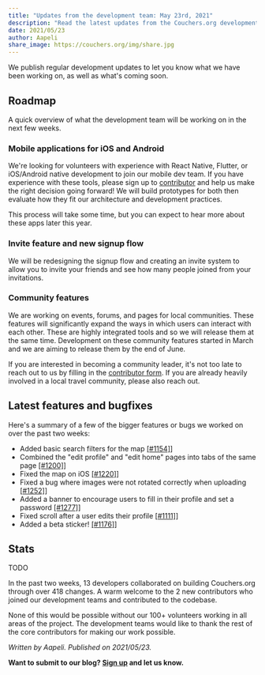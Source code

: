 ```yaml
---
title: "Updates from the development team: May 23rd, 2021"
description: "Read the latest updates from the Couchers.org development team."
date: 2021/05/23
author: Aapeli
share_image: https://couchers.org/img/share.jpg
---
```


We publish regular development updates to let you know what we have been working on, as well as what's coming soon.

## Roadmap

A quick overview of what the development team will be working on in the next few weeks.

### Mobile applications for iOS and Android

We're looking for volunteers with experience with React Native, Flutter, or iOS/Android native development to join our mobile dev team. If you have experience with these tools, please sign up to [contributor](https://app.couchers.org/contribute) and help us make the right decision going forward! We will build prototypes for both then evaluate how they fit our architecture and development practices.

This process will take some time, but you can expect to hear more about these apps later this year.

### Invite feature and new signup flow

We will be redesigning the signup flow and creating an invite system to allow you to invite your friends and see how many people joined from your invitations.

### Community features

We are working on events, forums, and pages for local communities. These features will significantly expand the ways in which users can interact with each other. These are highly integrated tools and so we will release them at the same time. Development on these community features started in March and we are aiming to release them by the end of June.

If you are interested in becoming a community leader, it's not too late to reach out to us by filling in the [contributor form](https://app.couchers.org/contribute). If you are already heavily involved in a local travel community, please also reach out.

## Latest features and bugfixes

Here's a summary of a few of the bigger features or bugs we worked on over the past two weeks:

* Added basic search filters for the map [[#1154]](https://github.com/Couchers-org/couchers/pull/1154)]
* Combined the "edit profile" and "edit home" pages into tabs of the same page [[#1200]](https://github.com/Couchers-org/couchers/pull/1200)]
* Fixed the map on iOS [[#1220]](https://github.com/Couchers-org/couchers/pull/1220)]
* Fixed a bug where images were not rotated correctly when uploading [[#1252]](https://github.com/Couchers-org/couchers/pull/1252)]
* Added a banner to encourage users to fill in their profile and set a password [[#1277]](https://github.com/Couchers-org/couchers/pull/1277)]
* Fixed scroll after a user edits their profile [[#1111]](https://github.com/Couchers-org/couchers/pull/1111)]
* Added a beta sticker! [[#1176]](https://github.com/Couchers-org/couchers/pull/1176)]

## Stats

TODO

In the past two weeks, 13 developers collaborated on building Couchers.org through over 418 changes. A warm welcome to the 2 new contributors who joined our development teams and contributed to the codebase.

None of this would be possible without our 100+ volunteers working in all areas of the project. The development teams would like to thank the rest of the core contributors for making our work possible.


*Written by Aapeli. Published on 2021/05/23.*

**Want to submit to our blog? [Sign up](/signup) and let us know.**
